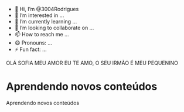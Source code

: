 - 👋 Hi, I’m @3004Rodrigues
- 👀 I’m interested in ...
- 🌱 I’m currently learning ...
- 💞️ I’m looking to collaborate on ...
- 📫 How to reach me ...
- 😄 Pronouns: ...
- ⚡ Fun fact: ...

<!---
3004Rodrigues/3004Rodrigues is a ✨ special ✨ repository because its `README.md` (this file) appears on your GitHub profile.
You can click the Preview link to take a look at your changes.
--->
<!DOCTUPE html> <html>

<head> <meta charset="utf-8">
<title> teste 11</title>

</head>

<body>

<p> OLÁ SOFIA MEU AMOR EU TE AMO, O SEU IRMÃO É MEU PEQUENINO  <p>
<body>

</html>



<!DOCTYPE html>
<html>

 <head>
 
 <meta charset="utf-8"> 
<title> VOU SER O MELHOR PROGRAMADOR DE TODOS OS TEMPOS </title>
 </head>
 
 <body> 
 <h1> Aprendendo novos conteúdos
 
 </h1>
<p>  Aprendendo novos conteúdos
 </p>
 </body>
 </html>

